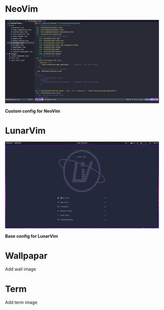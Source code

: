 # NeoVim

![[Nvim Confi]](https://github.com/francosalvucci14/my_dots/blob/main/.assets/Nvim.png)

**Custom config for NeoVim**

# LunarVim

![[Lvim config]](https://github.com/francosalvucci14/my_dots/blob/main/.assets/Lvim.png)

**Base config for LunarVim**

# Wallpapar

Add wall image

# Term

Add term image
